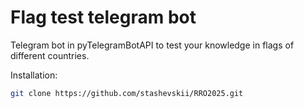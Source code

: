 # Flag test telegram bot

Telegram bot in pyTelegramBotAPI to test your knowledge in flags of different countries.

Installation:
```sh
git clone https://github.com/stashevskii/RRO2025.git
```